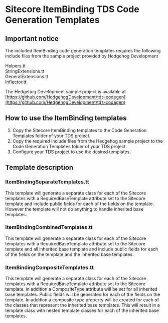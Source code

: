 # Sitecore ItemBinding TDS Code Generation Templates #

## Important notice ##
The included ItemBinding code generation templates requires the following include files from the sample project provided by Hedgehog Development

Helpers.tt<br/>
StringExtensions.tt<br/>
GeneralExtensions.tt<br/>
Inflector.tt<br/>

The Hedgehog Development sample project is available at [https://github.com/HedgehogDevelopment/tds-codegen](https://github.com/HedgehogDevelopment/tds-codegen)

## How to use the ItemBinding templates ##
1. Copy the Sitecore ItemBinding templates to the Code Generation Templates folder of your TDS project.
2. Copy the required include files from the Hedgehog sample project to the Code Generation Templates folder of your TDS project.
3. Configure your TDS project to use the desired templates.

## Template description ##
### ItemBindingSeparateTemplates.tt ###
This template will generate a separate class for each of the Sitecore templates with a RequiredBaseTemplate attribute set to the Sitecore template and include public fields for each of the fields on the template. However the template will not do anything to handle inherited base templates.
### ItemBindingCombinedTemplates.tt ###
This template will generate a separate class for each of the Sitecore templates with a RequiredBaseTemplate attribute set to the Sitecore template and all inherited base template and include public fields for each of the fields on the template and the inherited base templates.
### ItemBindingCompositeTemplates.tt ###
This template will generate a separate class for each of the Sitecore templates with a RequiredBaseTemplate attribute set to the Sitecore template. In addition a CompositeType attribute will be set for all inherited base templates. Public fields will be generated for each of the fields on the template. In addition a composite type property will be created for each of the classes that represent the inherited base templates. This will result in a template class with nested template classes for each of the inherited base templates.